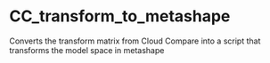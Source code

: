 # CC_transform_to_metashape
 Converts the transform matrix from Cloud Compare into a script that transforms the model space in metashape
